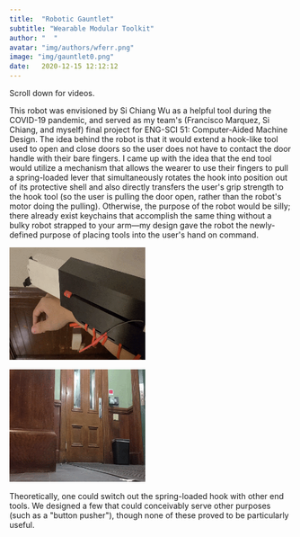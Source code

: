 ```yaml
---
title:  "Robotic Gauntlet"
subtitle: "Wearable Modular Toolkit"
author: "  "
avatar: "img/authors/wferr.png"
image: "img/gauntlet0.png"
date:   2020-12-15 12:12:12
---
```

Scroll down for videos.

This robot was envisioned by Si Chiang Wu as a helpful tool during the COVID-19 pandemic, and served as my team's (Francisco Marquez, Si Chiang, and myself) final project for ENG-SCI 51: Computer-Aided Machine Design. The idea behind the robot is that it would extend a hook-like tool used to open and close doors so the user does not have to contact the door handle with their bare fingers. I came up with the idea that the end tool would utilize a mechanism that allows the wearer to use their fingers to pull a spring-loaded lever that simultaneously rotates the hook into position out of its protective shell and also directly transfers the user's grip strength to the hook tool (so the user is pulling the door open, rather than the robot's motor doing the pulling). Otherwise, the purpose of the robot would be silly; there already exist keychains that accomplish the same thing without a bulky robot strapped to your arm—my design gave the robot the newly-defined purpose of placing tools into the user's hand on command.

[<img src="img/cisco1.gif" alt="Gauntlet 1" style="height: 200px; max-width: 48%">](https://kenmichalek.com/img/cisco1.gif)

[<img src="img/cisco2.gif" alt="Gauntlet 2" style="height: 200px; max-width: 48%">](https://kenmichalek.com/img/cisco2.gif)

Theoretically, one could switch out the spring-loaded hook with other end tools. We designed a few that could conceivably serve other purposes (such as a "button pusher"), though none of these proved to be particularly useful.
